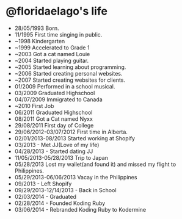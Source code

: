 @floridaelago's life
===============

- 28/05/1993 Born.
- 11/1995 First time singing in public.
- ~1998 Kindergarten
- ~1999 Accelerated to Grade 1
- ~2003 Got a cat named Louie
- ~2004 Started playing guitar.
- ~2005 Started learning about programming.
- ~2006 Started creating personal websites.
- ~2007 Started creating websites for clients.
- 01/2009 Performed in a school musical.
- 03/2009 Graduated Highschool
- 04/07/2009 Immigrated to Canada
- ~2010 First Job
- 06/2011 Graduated Highschool
- 08/2011 Got a Cat named Nyxx
- 29/08/2011 First day of College
- 29/06/2012-03/07/2012 First time in Alberta.
- 02/01/2013-08/2013 Started working at Shopify
- 03/2013 - Met JJ(Love of my life)
- 04/28/2013 - Started dating JJ
- 11/05/2013-05/28/2013 Trip to Japan
- 05/28/2013 Lost my wallet(and found it) and missed my flight to Philippines.
- 05/29/2013-06/06/2013 Vacay in the Philippines
- 09/2013 - Left Shopify
- 09/29/2013-12/14/2013 - Back in School
- 02/03/2014 - Graduated
- 02/28/2014 - Founded Koding Ruby
- 03/06/2014 - Rebranded Koding Ruby to Kodermine